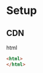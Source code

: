 # Setup

## CDN

<el-code-block>
<div el="bar-top-left">html</div>

```html
<html>
</html>
```
</el-code-block>
